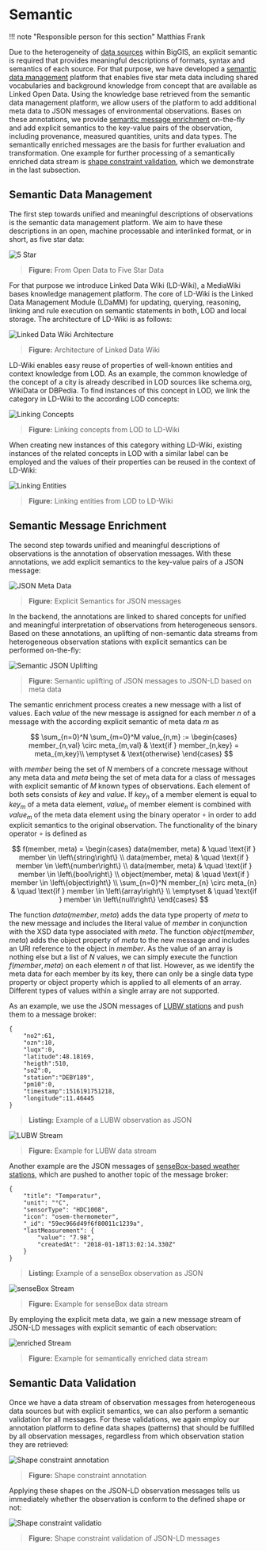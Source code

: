 # Semantic

!!! note "Responsible person for this section"
    Matthias Frank

Due to the heterogeneity of [data sources](../../data-sources) within BigGIS, an explicit semantic is required that provides
meaningful descriptions of formats, syntax and semantics of each source. For that purpose, we have developed a 
[semantic data management](#semantic-data-management) platform that enables five star meta data including shared vocabularies
and background knowledge from concept that are available as Linked Open Data. Using the knowledge base retrieved from
the semantic data management platform, we allow users of the platform to add additional meta data to JSON messages
of environmental observations. Bases on these annotations, we provide [semantic message enrichment](#semantic-message-enrichment)
on-the-fly and add explicit semantics to the key-value pairs of the observation, including provenance, measured quantities,
units and data types. The semantically enriched messages are the basis for further evaluation and transformation.
One example for further processing of a semantically enriched data stream is [shape constraint validation](#semantic-data-validation),
which we demonstrate in the last subsection.

## Semantic Data Management

The first step towards unified and meaningful descriptions of observations is the semantic data management platform.
We aim to have these descriptions in an open, machine processable and interlinked format, or in short, as five star data:

![5 Star](5star.png)
> **Figure:**
> From Open Data to Five Star Data

For that purpose we introduce Linked Data Wiki (LD-Wiki), a MediaWiki bases knowledge management platform. The core of
LD-Wiki is the Linked Data Management Module (LDaMM) for updating, querying, reasoning, linking and rule execution
on semantic statements in both, LOD and local storage. The architecture of LD-Wiki is as follows:


![Linked Data Wiki Architecture](architecture.png)
> **Figure:**
> Architecture of Linked Data Wiki

LD-Wiki enables easy reuse of properties of well-known entities and context knowledge from LOD. As an example,
the common knowledge of the concept of a city is already described in LOD sources like schema.org, WikiData or DBPedia.
To find instances of this concept in LOD, we link the category in LD-Wiki to the according LOD concepts:

![Linking Concepts](category.JPG)
> **Figure:**
> Linking concepts from LOD to LD-Wiki

When creating new instances of this category withing LD-Wiki, existing instances of the related concepts in LOD with 
a similar label can be employed and the values of their properties can be reused in the context of LD-Wiki:

![Linking Entities](page.JPG)
> **Figure:**
> Linking entities from LOD to LD-Wiki

## Semantic Message Enrichment

The second step towards unified and meaningful descriptions of observations is the annotation of observation messages.
With these annotations, we add explicit semantics to the key-value pairs of a JSON message:

![JSON Meta Data](meta.png)
> **Figure:**
> Explicit Semantics for JSON messages

In the backend, the annotations are linked to shared concepts for unified and meaningful interpretation of observations
from heterogeneous sensors. Based on these annotations, an uplifting of non-semantic data streams from heterogeneous
observation stations with explicit semantics can be performed on-the-fly:

![Semantic JSON Uplifting](enrichment.svg)
> **Figure:**
> Semantic uplifting of JSON messages to JSON-LD based on meta data

The semantic enrichment process creates a new message with a list of values. Each $value$ of the new message is assigned
for each member $n$ of a message with the according explicit semantic of meta data $m$ as

$$
    \sum_{n=0}^N \sum_{m=0}^M value_{n,m} := 
    \begin{cases}
        member_{n,val} \circ meta_{m,val}		& \text{if } member_{n,key} = meta_{m,key}\\
        \emptyset																& \text{otherwise}
    \end{cases}
$$

with $member$ being the set of $N$ members of a concrete message without any meta data and $meta$ being the set of meta
data for a class of messages with explicit semantic of $M$ known types of observations. Each element of both sets
consists of $key$ and $value$. If $key_{n}$ of a member element is equal to $key_{m}$ of a meta data element,
$value_{n}$ of member element is combined with $value_{m}$ of the meta data element using the binary operator $\circ$
in order to add explicit semantics to the original observation. The functionality of the binary operator $\circ$ is defined as

$$
    f(member, meta) = 
    \begin{cases}
        data(member, meta)													& \quad  \text{if } member \in \left\{string\right\} \\
            data(member, meta)													& \quad  \text{if } member \in \left\{number\right\} \\
            data(member, meta)													& \quad  \text{if } member \in \left\{bool\right\} \\
            object(member, meta)												& \quad  \text{if } member \in \left\{object\right\} \\
            \sum_{n=0}^N member_{n} \circ meta_{n}			& \quad  \text{if } member \in \left\{array\right\} \\
        \emptyset																		& \quad  \text{if } member \in \left\{null\right\}
    \end{cases}
$$

The function $data(member, meta)$ adds the data type property of $meta$ to the new message and includes the literal
value of $member$ in conjunction with the XSD data type associated with $meta$. The function $object(member, meta)$
adds the object property of $meta$ to the new message and includes an URI reference to the object in $member$.
As the value of an array is nothing else but a list of $N$ values, we can simply execute the function $f(member, meta)$
on each element $n$ of that list. However, as we identify the meta data for each member by its key, there can only be
a single data type property or object property which is applied to all elements of an array. Different types of values
within a single array are not supported.

As an example, we use the JSON messages of [LUBW stations](../../data-sources/atmosphere/lubw) and push them to a 
message broker:

    {
        "no2":61,
        "ozn":10,
        "luqx":0,
        "latitude":48.18169,
        "heigth":510,
        "so2":0,
        "station":"DEBY189",
        "pm10":0,
        "timestamp":1516191751218,
        "longitude":11.46445
    }
> **Listing:**
> Example of a LUBW observation as JSON

![LUBW Stream](LubwStream.png)
> **Figure:**
> Example for LUBW data stream

Another example are the JSON messages of [senseBox-based weather stations](../../data-sources/atmosphere/sensebox-fzi),
which are pushed to another topic of the message broker:

    {
        "title": "Temperatur",
        "unit": "°C",
        "sensorType": "HDC1008",
        "icon": "osem-thermometer",
        "_id": "59ec966d49f6f80011c1239a",
        "lastMeasurement": {
            "value": "7.98",
            "createdAt": "2018-01-18T13:02:14.330Z"
        }
    }
> **Listing:**
> Example of a senseBox observation as JSON

![senseBox Stream](senseBoxStream.png)
> **Figure:**
> Example for senseBox data stream

By employing the explicit meta data, we gain a new message stream of JSON-LD messages with explicit semantic of
each observation:

![enriched Stream](enrichedStream.png)
> **Figure:**
> Example for semantically enriched data stream


## Semantic Data Validation

Once we have a data stream of observation messages from heterogeneous data sources but with explicit semantics,
we can also perform a semantic validation for all messages. For these validations, we again employ our annotation
platform to define data shapes (patterns) that should be fulfilled by all observation messages, regardless from which observation
station they are retrieved:

![Shape constraint annotation](shape.png)
> **Figure:**
> Shape constraint annotation

Applying these shapes on the JSON-LD observation messages tells us immediately whether the observation is conform
to the defined shape or not:

![Shape constraint validatio](validation.png)
> **Figure:**
> Shape constraint validation of JSON-LD messages